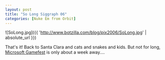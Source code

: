 ```yaml
---
layout: post
title: "So Long Siggraph 06"
categories: [Nuke Em from Orbit]
---
```



![SoLong.jpg]({{ 'http://www.botzilla.com/blog/pix2006/SoLong.jpg' | absolute_url }})


That's it! Back to Santa Clara and cats and snakes and kids. But not for long, <a href="http://www.microsoftgamefest.com/">Microsoft Gamefest</a> is only about a week away....
